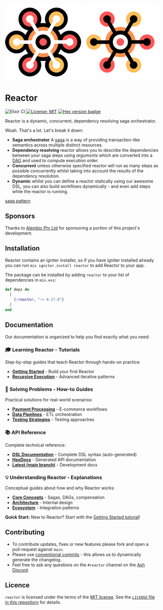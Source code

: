 <!--
SPDX-FileCopyrightText: 2023 James Harton, Zach Daniel, Alembic Pty and contributors

SPDX-License-Identifier: MIT
-->

<img src="https://github.com/ash-project/reactor/blob/main/logos/reactor-logo-light-small.png?raw=true#gh-light-mode-only" alt="Logo Light" width="250">
<img src="https://github.com/ash-project/reactor/blob/main/logos/reactor-logo-dark-small.png?raw=true#gh-dark-mode-only" alt="Logo Dark" width="250">

# Reactor

![Elixir CI](https://github.com/ash-project/reactor/actions/workflows/elixir.yml/badge.svg)
[![License: MIT](https://img.shields.io/badge/License-MIT-yellow.svg)](https://opensource.org/licenses/MIT)
[![Hex version badge](https://img.shields.io/hexpm/v/reactor.svg)](https://hex.pm/packages/reactor)

Reactor is a dynamic, concurrent, dependency resolving saga orchestrator.

Woah. That's a lot. Let's break it down:

- **Saga orchestrator** A [saga][saga pattern] is a way of providing
  transaction-like semantics across multiple distinct resources.
- **Dependency resolving** reactor allows you to describe the dependencies
  between your saga steps using _arguments_ which are converted into a
  [DAG][dag] and used to compute execution order.
- **Concurrent** unless otherwise specified reactor will run as many steps as
  possible concurrently whilst taking into account the results of the dependency
  resolution.
- **Dynamic** whilst you can define a reactor statically using our awesome DSL,
  you can also build workflows dynamically - and even add steps while the
  reactor is running.

[saga pattern](https://learn.microsoft.com/en-us/azure/architecture/reference-architectures/saga/saga)

## Sponsors

Thanks to [Alembic Pty Ltd](https://alembic.com.au/) for sponsoring a portion of
this project's development.

## Installation

Reactor contains an igniter installer, so if you have igniter installed already you can run `mix igniter.install reactor` to add Reactor to your app.

The package can be installed by adding `reactor` to your list of dependencies in `mix.exs`:

```elixir
def deps do
  [
    {:reactor, "~> 0.17.0"}
  ]
end
```

## Documentation

Our documentation is organized to help you find exactly what you need:

### 🎓 **Learning Reactor** - Tutorials
Step-by-step guides that teach Reactor through hands-on practice:
- **[Getting Started](documentation/tutorials/01-getting-started.md)** - Build your first Reactor
- **[Recursive Execution](documentation/tutorials/05-recursive-execution.md)** - Advanced iterative patterns

### 🔧 **Solving Problems** - How-to Guides
Practical solutions for real-world scenarios:
- **[Payment Processing](documentation/how-to/payment-processing.md)** - E-commerce workflows
- **[Data Pipelines](documentation/how-to/data-pipelines.md)** - ETL orchestration
- **[Testing Strategies](documentation/how-to/testing-strategies.md)** - Testing approaches

### 📚 **API Reference**
Complete technical reference:
- **[DSL Documentation](documentation/dsls/DSL-Reactor.md)** - Complete DSL syntax (auto-generated)
- **[HexDocs](https://hexdocs.pm/reactor)** - Generated API documentation
- **[Latest (main branch)](https://ash-project.github.io/reactor)** - Development docs

### 💡 **Understanding Reactor** - Explanations
Conceptual guides about how and why Reactor works:
- **[Core Concepts](documentation/explanation/concepts.md)** - Sagas, DAGs, compensation
- **[Architecture](documentation/explanation/architecture.md)** - Internal design
- **[Ecosystem](documentation/explanation/ecosystem.md)** - Integration patterns

**Quick Start:** New to Reactor? Start with the [Getting Started tutorial](documentation/tutorials/01-getting-started.md)!

## Contributing

- To contribute updates, fixes or new features please fork and open a
  pull-request against `main`.
- Please use [conventional
  commits](https://www.conventionalcommits.org/en/v1.0.0/) - this allows us to
  dynamically generate the changelog.
- Feel free to ask any questions on the `#reactor` channel on the [Ash
  Discord](https://discord.gg/D7FNG2q).

## Licence

`reactor` is licensed under the terms of the [MIT
license](https://opensource.org/licenses/MIT). See the [`LICENSE` file in this
repository](https://github.com/ash-project/reactor/blob/main/LICENSE)
for details.

[saga pattern]: https://learn.microsoft.com/en-us/azure/architecture/reference-architectures/saga/saga
[dag]: https://en.wikipedia.org/wiki/Directed_acyclic_graph
